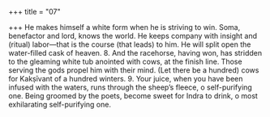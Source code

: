 +++
title = "07"

+++
He makes himself a white form when he is striving to win. Soma,
benefactor and lord, knows the world.
He keeps company with insight and (ritual) labor—that is the course  (that leads) to him. He will split open the water-filled cask of heaven. 8. And the racehorse, having won, has stridden to the gleaming white tub  anointed with cows, at the finish line.
Those serving the gods propel him with their mind. (Let there be a
hundred) cows for Kakṣīvant of a hundred winters. 9. Your juice, when you have been infused with the waters, runs through the  sheep’s fleece, o self-purifying one.
Being groomed by the poets, become sweet for Indra to drink, o most  exhilarating self-purifying one.